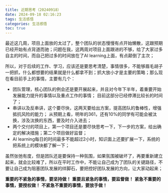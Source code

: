 ```yaml
---
title: 近期思考（20240918）
date: 2024-09-18 02:16:23
tags: 生活感悟
categories: 生活感悟
toc: true
---
```

最近这几周，项目上面放的太过了，整个团队的状态慢慢有点开始懒散，这跟预期已经开始有点背道而驰；问题在我，这两周对项目上面跟进的不够，给了大家过多自主的时间，而自己把过多的时间放在了AI learning上面，有点颠倒了主次；

<!-- more -->

所以，对于后续的工作、学习，应该还是要思考清楚，事情很多，不能够眉毛胡子一把抓，什么都想要的结果就是什么都拿不到；抓大放小才是主要的策略；那么现在看目前手上的事情，主要有几个：
* 团队管理，核心团队的例会还是要开展起来，并且对今年下半年，着重要开始发展能力提升的事情以及重点工作的事情； 目前这部分已经停滞比较长的时间了；
* 串讲以及反串讲，这个要尽快，这两天要给出方案，提高团队的鲁棒性，增强抵抗风险的能力； 从预期上看，明年的361，还有10%的同学有可能会被汰换，涉及汰换的东西，要及时介入进去；
* 两个交付的项目上，第一个项目还是要尽快思考一下，下一步的方案，给出确定的解决措施；第二个项目做好监督；
* AI learning每日的时间最多不能超过2小时，知识面上还要扩展一下，系统的把系统上的模块都了解一下；

虽然张弛有度，但是团队还是要保持一种氛围，如果氛围被破坏了，再要重新建立起来，就会比较难了，所以在平时工作中，不能让自己成为了团队的关键路径，不要让自己成为阻塞团队发展的绊脚石，要把控好团队发展的方向，让大家动起来；


**重要的不紧急的事情，要坚持做！**
**重要且紧急的事情，要监督做！**
**紧急不重要的事情，要授权做！**
**不紧急不重要的事情，要放手做！**

